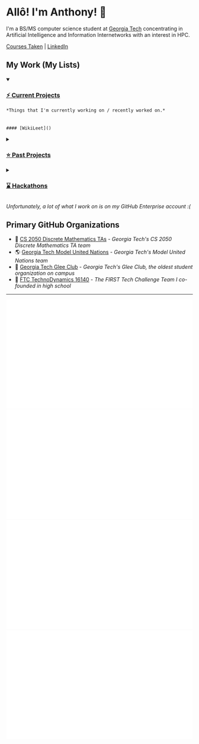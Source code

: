# Allô! I'm Anthony! 👋

I'm a BS/MS computer science student at <a href="https://www.gatech.edu/" target="_blank">Georgia Tech</a> 
concentrating in Artificial Intelligence and Information Internetworks with an interest in HPC.

[Courses Taken](/courses.md) | [LinkedIn](https://www.linkedin.com/in/zang/)

## My Work (My Lists)

<details open>
    <summary><h3><a href="https://github.com/stars/Zanger67/lists/current-projects" target="_blank">⚡ Current Projects</a></h3></summary>

    *Things that I'm currently working on / recently worked on.*


    #### [WikiLeet]()

</details>

<details close>
    <summary><h3><a href="https://github.com/stars/Zanger67/lists/my-projects" target="_blank">⭐ Past Projects</a></h3></summary>

*Things I've made notable contributions to -- past and present.*

    
</details>

<details close>
    <summary><h3><a href="https://github.com/stars/Zanger67/lists/hackathons" target="_blank">⌛&nbsp;Hackathons</a></h3></summary>

*Hackathon projects including ones that were I've continued developed further after the event*
    
</details>


*Unfortunately, a lot of what I work on is on my GitHub Enterprise account :(*


## Primary GitHub Organizations
- 🐄 [CS 2050 Discrete Mathematics TAs](https://github.com/CS-2050) - _Georgia Tech's CS 2050 Discrete Mathematics TA team_
- 🌎 [Georgia Tech Model United Nations](https://github.com/gtmun) - _Georgia Tech's Model United Nations team_
- 🎤 [Georgia Tech Glee Club](https://github.com/GleeClub) - _Georgia Tech's Glee Club, the oldest student organization on campus_
- 🤖 [FTC TechnoDynamics 16140](https://github.com/x16140) - _The FIRST Tech Challenge Team I co-founded in high school_


<!-- #### Other Stuff -->

---

<div align="center">
<a>
<img src="https://raw.githubusercontent.com/Zanger67/github-stats/master/generated/overview.svg#gh-dark-mode-only" />
<img src="https://raw.githubusercontent.com/Zanger67/github-stats/master/generated/languages.svg#gh-dark-mode-only" />
</a>

<a>
<img src="https://raw.githubusercontent.com/Zanger67/github-stats/master/generated/overview.svg#gh-light-mode-only" />
<img src="https://raw.githubusercontent.com/Zanger67/github-stats/master/generated/languages.svg#gh-light-mode-only" />
</a>

</div>

<!-- ![Zanger67's Stats](https://github-readme-stats.vercel.app/api?username=Zanger67&theme=prussian&show_icons=true&hide_border=true&count_private=true) -->


